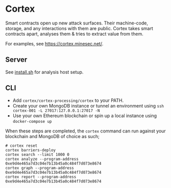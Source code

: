 # Cortex

Smart contracts open up new attack surfaces. Their machine-code, storage, and any interactions with them are public. Cortex takes smart contracts apart, analyses them & tries to extract value from them.

For examples, see https://cortex.minesec.net/.

## Server

See [install.sh](install.sh) for analysis host setup.

## CLI

- Add `cortex/cortex-processing/cortex` to your PATH.
- Create your own MongoDB instance or tunnel an environment using `ssh cortex-001 -L 27017:127.0.0.1:27017 -N`
- Use your own Ethereum blockchain or spin up a local instance using `docker-compose up`

When these steps are completed, the `cortex` command can run against your blockchain and MongoDB of choice as such;

    # cortex reset
    cortex barriers-deploy
    cortex search --limit 1000 0
    cortex analyze --program-address 0xe9d4e465a7d3c04e7b13b45a0c484f7d073e8674
    cortex graph --program-address 0xe9d4e465a7d3c04e7b13b45a0c484f7d073e8674
    cortex report --program-address 0xe9d4e465a7d3c04e7b13b45a0c484f7d073e8674
